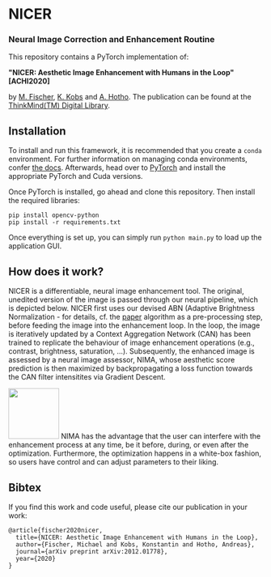 # NICER 
### Neural Image Correction and Enhancement Routine

This repository contains a PyTorch implementation of: 

**"NICER: Aesthetic Image Enhancement with Humans in the Loop" [ACHI2020]**


by [M. Fischer](https://github.com/mr-Mojo), [K. Kobs](http://www.dmir.uni-wuerzburg.de/staff/kobs/) and [A. Hotho](http://www.dmir.uni-wuerzburg.de/staff/hotho/). 
The publication can be found at the [ThinkMind(TM) Digital Library](https://www.thinkmind.org/index.php?view=article&articleid=achi_2020_5_390_20186). 


## Installation

To install and run this framework, it is recommended that you create a `conda` environment. For further information on managing conda environments, confer 
[the docs](https://docs.conda.io/projects/conda/en/latest/user-guide/tasks/manage-environments.html). 
Afterwards, head over to [PyTorch](https://pytorch.org/get-started/locally) and install the appropriate PyTorch and Cuda versions. 

Once PyTorch is installed, go ahead and clone this repository. Then install the required libraries:

`pip install opencv-python` \
`pip install -r requirements.txt`

Once everything is set up, you can simply run `python main.py` to load up the application GUI. 

## How does it work? 

NICER is a differentiable, neural image enhancement tool. The original, unedited version of the image is passed through our neural pipeline, which is depicted below. NICER first uses our devised ABN (Adaptive Brightness Normalization - for details, cf. the [paper](https://www.thinkmind.org/index.php?view=article&articleid=achi_2020_5_390_20186) algorithm as a pre-processing step, before feeding the image into the enhancement loop. In the loop, the image is iteratively updated by a Context Aggregation Network (CAN) has been trained to replicate the behaviour of image enhancement operations (e.g., contrast, brightness, saturation, ...). Subsequently, the enhanced image is assessed by a neural image assessor, NIMA, whose aesthetic score prediction is then maximized by backpropagating a loss function towards the CAN filter intensitites via Gradient Descent. 

<img src="https://github.com/mr-Mojo/NICER/blob/master/imgs/fullpipe.png" width="100" height="100">
NIMA has the advantage that the user can interfere with the enhancement process at any time, be it before, during, or even after the optimization. Furthermore, the optimization happens in a white-box fashion, so users have control and can adjust parameters to their liking. 

## Bibtex 

If you find this work and code useful, please cite our publication in your work: 

```
@article{fischer2020nicer,
  title={NICER: Aesthetic Image Enhancement with Humans in the Loop},
  author={Fischer, Michael and Kobs, Konstantin and Hotho, Andreas},
  journal={arXiv preprint arXiv:2012.01778}, 
  year={2020}
}
```
